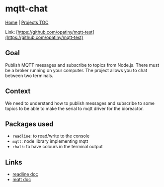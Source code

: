 # mqtt-chat

[Home](../../README.md) | [Projects TOC](../projects.md)

Link: [https://github.com/opatiny/mqtt-test](https://github.com/opatiny/mqtt-test)

## Goal

Publish MQTT messages and subscribe to topics from Node.js. There must be a broker running on your computer. The project allows you to chat between two terminals.

## Context

We need to understand how to publish messages and subscribe to some topics to be able to make the serial to mqtt driver for the bioreactor.

## Packages used

- `readline`: to read/write to the console
- `mqtt`: node library implementing mqtt
- `chalk`: to have colours in the terminal output

## Links

- [readline doc](https://nodejs.org/api/readline.html#readline_rl_question_query_callback)
- [mqtt doc](https://www.npmjs.com/package/mqtt)
